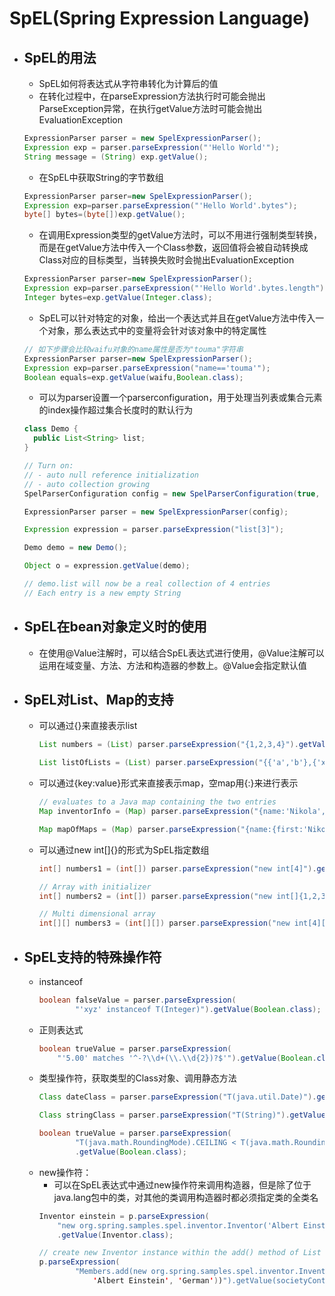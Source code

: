# SpEL(Spring Expression Language)
- ## SpEL的用法
  - SpEL如何将表达式从字符串转化为计算后的值
  - 在转化过程中，在parseExpression方法执行时可能会抛出ParseException异常，在执行getValue方法时可能会抛出EvaluationException
  ```java
  ExpressionParser parser = new SpelExpressionParser();
  Expression exp = parser.parseExpression("'Hello World'"); 
  String message = (String) exp.getValue();
  ```
  - 在SpEL中获取String的字节数组
  ```java
  ExpressionParser parser=new SpelExpressionParser();
  Expression exp=parser.parseExpression("'Hello World'.bytes");
  byte[] bytes=(byte[])exp.getValue();
  ```
  - 在调用Expression类型的getValue方法时，可以不用进行强制类型转换，而是在getValue方法中传入一个Class参数，返回值将会被自动转换成Class对应的目标类型，当转换失败时会抛出EvaluationException
  ```java
  ExpressionParser parser=new SpelExpressionParser();
  Expression exp=parser.parseExpression("'Hello World'.bytes.length");
  Integer bytes=exp.getValue(Integer.class);
  ```
  - SpEL可以针对特定的对象，给出一个表达式并且在getValue方法中传入一个对象，那么表达式中的变量将会针对该对象中的特定属性
  ```java
  // 如下步骤会比较waifu对象的name属性是否为"touma"字符串
  ExpressionParser parser=new SpelExpressionParser();
  Expression exp=parser.parseExpression("name=='touma'");
  Boolean equals=exp.getValue(waifu,Boolean.class);
  ```
  - 可以为parser设置一个parserconfiguration，用于处理当列表或集合元素的index操作超过集合长度时的默认行为
  ```java
  class Demo {
    public List<String> list;
  }

  // Turn on:
  // - auto null reference initialization
  // - auto collection growing
  SpelParserConfiguration config = new SpelParserConfiguration(true, true);

  ExpressionParser parser = new SpelExpressionParser(config);

  Expression expression = parser.parseExpression("list[3]");

  Demo demo = new Demo();

  Object o = expression.getValue(demo);

  // demo.list will now be a real collection of 4 entries
  // Each entry is a new empty String
  ```
- ## SpEL在bean对象定义时的使用
  - 在使用@Value注解时，可以结合SpEL表达式进行使用，@Value注解可以运用在域变量、方法、方法和构造器的参数上。@Value会指定默认值
- ## SpEL对List、Map的支持
  - 可以通过{}来直接表示list
    ```java
    List numbers = (List) parser.parseExpression("{1,2,3,4}").getValue(context);

    List listOfLists = (List) parser.parseExpression("{{'a','b'},{'x','y'}}").getValue(context);
    ```
  - 可以通过{key:value}形式来直接表示map，空map用{:}来进行表示
    ```java
    // evaluates to a Java map containing the two entries
    Map inventorInfo = (Map) parser.parseExpression("{name:'Nikola',dob:'10-July-1856'}").getValue(context);

    Map mapOfMaps = (Map) parser.parseExpression("{name:{first:'Nikola',last:'Tesla'},dob:{day:10,month:'July',year:1856}}").getValue(context);
    ```
  - 可以通过new int[]{}的形式为SpEL指定数组
    ```java
    int[] numbers1 = (int[]) parser.parseExpression("new int[4]").getValue(context);

    // Array with initializer
    int[] numbers2 = (int[]) parser.parseExpression("new int[]{1,2,3}").getValue(context);

    // Multi dimensional array
    int[][] numbers3 = (int[][]) parser.parseExpression("new int[4][5]").getValue(context);
    ```
- ## SpEL支持的特殊操作符
  - instanceof
    ```java
    boolean falseValue = parser.parseExpression(
            "'xyz' instanceof T(Integer)").getValue(Boolean.class);
    ```
  - 正则表达式
    ```java
    boolean trueValue = parser.parseExpression(
        "'5.00' matches '^-?\\d+(\\.\\d{2})?$'").getValue(Boolean.class);
    ```
  - 类型操作符，获取类型的Class对象、调用静态方法
    ```java
    Class dateClass = parser.parseExpression("T(java.util.Date)").getValue(Class.class);

    Class stringClass = parser.parseExpression("T(String)").getValue(Class.class);

    boolean trueValue = parser.parseExpression(
            "T(java.math.RoundingMode).CEILING < T(java.math.RoundingMode).FLOOR")
            .getValue(Boolean.class);
    ```
  - new操作符：
    - 可以在SpEL表达式中通过new操作符来调用构造器，但是除了位于java.lang包中的类，对其他的类调用构造器时都必须指定类的全类名
    ```java
    Inventor einstein = p.parseExpression(
        "new org.spring.samples.spel.inventor.Inventor('Albert Einstein', 'German')")
        .getValue(Inventor.class);

    // create new Inventor instance within the add() method of List
    p.parseExpression(
            "Members.add(new org.spring.samples.spel.inventor.Inventor(
                'Albert Einstein', 'German'))").getValue(societyContext);
    ```